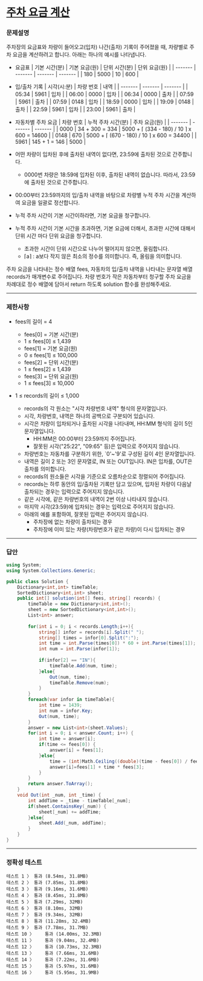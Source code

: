 # <a href="https://school.programmers.co.kr/learn/courses/30/lessons/92341">주차 요금 계산</a>

### 문제설명

주차장의 요금표와 차량이 들어오고(입차) 나간(출차) 기록이 주어졌을 때, 차량별로 주차 요금을 계산하려고 합니다. 아래는 하나의 예시를 나타냅니다.

 - 요금표
| 기본 시간(분) | 기본 요금(원) | 단위 시간(분) | 단위 요금(원) |
| ------- | ------- | ------- | ------- |
| 180 | 5000 | 10 | 600 |

 - 입/출차 기록
| 시각(시:분) | 차량 번호 | 내역 |
| ------- | ------- | ------- |
| 05:34 | 5961 | 입차 |
| 06:00 | 0000 | 입차 |
| 06:34 | 0000 | 출차 |
| 07:59 | 5961 | 출차 |
| 07:59 | 0148 | 입차 |
| 18:59 | 0000 | 입차 |
| 19:09 | 0148 | 출차 |
| 22:59 | 5961 | 입차 |
| 23:00 | 5961 | 출차 |

 - 자동차별 주차 요금
| 차량 번호 | 누적 주차 시간(분) | 주차 요금(원) |
| ------- | ------- | ------- |
| 0000 | 34 + 300 = 334 | 5000 + ⌈ (334 - 180) / 10 ⌉ x 600 = 14600 |
| 0148 | 670 | 5000 + ⌈ (670 - 180) / 10 ⌉ x 600 = 34400 |
| 5961 | 145 + 1 = 146 | 5000 |

 - 어떤 차량이 입차된 후에 출차된 내역이 없다면, 23:59에 출차된 것으로 간주합니다.
   - 0000번 차량은 18:59에 입차된 이후, 출차된 내역이 없습니다. 따라서, 23:59에 출차된 것으로 간주합니다.
 - 00:00부터 23:59까지의 입/출차 내역을 바탕으로 차량별 누적 주차 시간을 계산하여 요금을 일괄로 정산합니다.
 - 누적 주차 시간이 기본 시간이하라면, 기본 요금을 청구합니다.
 - 누적 주차 시간이 기본 시간을 초과하면, 기본 요금에 더해서, 초과한 시간에 대해서 단위 시간 마다 단위 요금을 청구합니다.
   - 초과한 시간이 단위 시간으로 나누어 떨어지지 않으면, 올림합니다.
   - ⌈a⌉ : a보다 작지 않은 최소의 정수를 의미합니다. 즉, 올림을 의미합니다.

주차 요금을 나타내는 정수 배열 fees, 자동차의 입/출차 내역을 나타내는 문자열 배열 records가 매개변수로 주어집니다. 차량 번호가 작은 자동차부터 청구할 주차 요금을 차례대로 정수 배열에 담아서 return 하도록 solution 함수를 완성해주세요.

***

### 제한사항

 - fees의 길이 = 4
   - fees[0] = 기본 시간(분)
   - 1 ≤ fees[0] ≤ 1,439
   - fees[1] = 기본 요금(원)
   - 0 ≤ fees[1] ≤ 100,000
   - fees[2] = 단위 시간(분)
   - 1 ≤ fees[2] ≤ 1,439
   - fees[3] = 단위 요금(원)
   - 1 ≤ fees[3] ≤ 10,000

 - 1 ≤ records의 길이 ≤ 1,000
   - records의 각 원소는 "시각 차량번호 내역" 형식의 문자열입니다.
   - 시각, 차량번호, 내역은 하나의 공백으로 구분되어 있습니다.
   - 시각은 차량이 입차되거나 출차된 시각을 나타내며, HH:MM 형식의 길이 5인 문자열입니다.
     - HH:MM은 00:00부터 23:59까지 주어집니다.
     - 잘못된 시각("25:22", "09:65" 등)은 입력으로 주어지지 않습니다.
   - 차량번호는 자동차를 구분하기 위한, `0'~'9'로 구성된 길이 4인 문자열입니다.
   - 내역은 길이 2 또는 3인 문자열로, IN 또는 OUT입니다. IN은 입차를, OUT은 출차를 의미합니다.
   - records의 원소들은 시각을 기준으로 오름차순으로 정렬되어 주어집니다.
   - records는 하루 동안의 입/출차된 기록만 담고 있으며, 입차된 차량이 다음날 출차되는 경우는 입력으로 주어지지 않습니다.
   - 같은 시각에, 같은 차량번호의 내역이 2번 이상 나타내지 않습니다.
   - 마지막 시각(23:59)에 입차되는 경우는 입력으로 주어지지 않습니다.
   - 아래의 예를 포함하여, 잘못된 입력은 주어지지 않습니다.
     - 주차장에 없는 차량이 출차되는 경우
     - 주차장에 이미 있는 차량(차량번호가 같은 차량)이 다시 입차되는 경우

***

### 답안
``` csharp
using System;
using System.Collections.Generic;

public class Solution {
    Dictionary<int,int> timeTable;
    SortedDictionary<int,int> sheet;
    public int[] solution(int[] fees, string[] records) {
        timeTable = new Dictionary<int,int>();
        sheet = new SortedDictionary<int,int>();
        List<int> answer;
        
        for(int i = 0; i < records.Length;i++){
            string[] infor = records[i].Split(" ");
            string[] times = infor[0].Split(":");
            int time = int.Parse(times[0]) * 60 + int.Parse(times[1]);
            int num = int.Parse(infor[1]);
            
            if(infor[2] == "IN"){
                timeTable.Add(num, time);
            }else{
                Out(num, time);
                timeTable.Remove(num);
            }
        }
        foreach(var infor in timeTable){
            int time = 1439;
            int num = infor.Key;
            Out(num, time);
        }
        answer = new List<int>(sheet.Values);
        for(int i = 0; i < answer.Count; i++) {
            int time = answer[i];
            if(time <= fees[0]) {
                answer[i] = fees[1];
            }else{
                time = (int)Math.Ceiling((double)(time - fees[0]) / fees[2]);
                answer[i]=fees[1] + time * fees[3];
            }
        }
        return answer.ToArray();
    }
    void Out(int _num, int _time) {
        int addTime = _time - timeTable[_num];
        if(sheet.ContainsKey(_num)) {
            sheet[_num] += addTime;
        }else{
            sheet.Add(_num, addTime);
        }
    }
}
```

***

### 정확성 테스트
```
테스트 1 〉	통과 (8.54ms, 31.8MB)
테스트 2 〉	통과 (7.85ms, 31.8MB)
테스트 3 〉	통과 (9.16ms, 31.6MB)
테스트 4 〉	통과 (8.45ms, 31.8MB)
테스트 5 〉	통과 (7.29ms, 32MB)
테스트 6 〉	통과 (8.10ms, 32MB)
테스트 7 〉	통과 (9.34ms, 32MB)
테스트 8 〉	통과 (11.28ms, 32.4MB)
테스트 9 〉	통과 (7.78ms, 31.7MB)
테스트 10 〉	통과 (14.00ms, 32.3MB)
테스트 11 〉	통과 (9.04ms, 32.4MB)
테스트 12 〉	통과 (10.73ms, 32.3MB)
테스트 13 〉	통과 (7.66ms, 31.6MB)
테스트 14 〉	통과 (7.22ms, 31.6MB)
테스트 15 〉	통과 (5.97ms, 31.6MB)
테스트 16 〉	통과 (5.95ms, 31.9MB)
```
